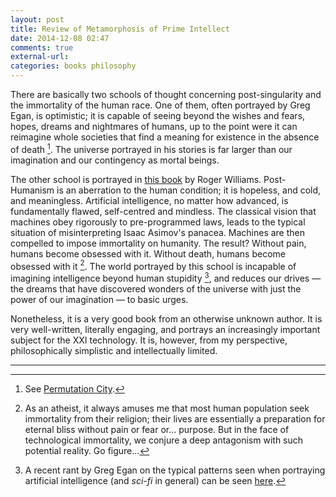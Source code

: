 ```yaml
---
layout: post
title: Review of Metamorphosis of Prime Intellect
date: 2014-12-08 02:47
comments: true
external-url:
categories: books philosophy
---
```


There are basically two schools of thought concerning post-singularity and the immortality of the human race. One of them, often portrayed by Greg Egan, is optimistic; it is capable of seeing beyond the wishes and fears, hopes, dreams and nightmares of humans, up to the point were it can reimagine whole societies that find a meaning for existence in the absence of death [^1]. The universe portrayed in his stories is far larger than our imagination and our contingency as mortal beings.

The other school is portrayed in [this book](http://localroger.com/prime-intellect/) by Roger Williams. Post-Humanism is an aberration to the human condition; it is hopeless, and cold, and meaningless. Artificial intelligence, no matter how advanced, is fundamentally flawed, self-centred and mindless. The classical vision that machines obey rigorously to pre-programmed laws, leads to the typical situation of misinterpreting Isaac Asimov's panacea. Machines are then compelled to impose immortality on humanity. The result? Without pain, humans become obsessed with it. Without death, humans become obsessed with it [^2]. The world portrayed by this school is incapable of imagining intelligence beyond human stupidity [^3], and reduces our drives — the dreams that have discovered wonders of the universe with just the power of our imagination — to basic urges.

Nonetheless, it is a very good book from an otherwise unknown author. It is very well-written, literally engaging, and portrays an increasingly important subject for the XXI technology. It is, however, from my perspective, philosophically simplistic and intellectually limited.

---

  [^2]: As an atheist, it always amuses me that most human population seek immortality from their religion; their lives are essentially a preparation for eternal bliss without pain or fear or... purpose. But in the face of technological immortality, we conjure a deep antagonism with such potential reality. Go figure...

  [^1]: See [Permutation City](https://en.wikipedia.org/wiki/Permutation_City).

  [^3]: A recent rant by Greg Egan on the typical patterns seen when portraying artificial intelligence (and _sci-fi_ in general) can be seen [here](http://gregegan.customer.netspace.net.au/ESSAYS/NISF/NISF.html).
